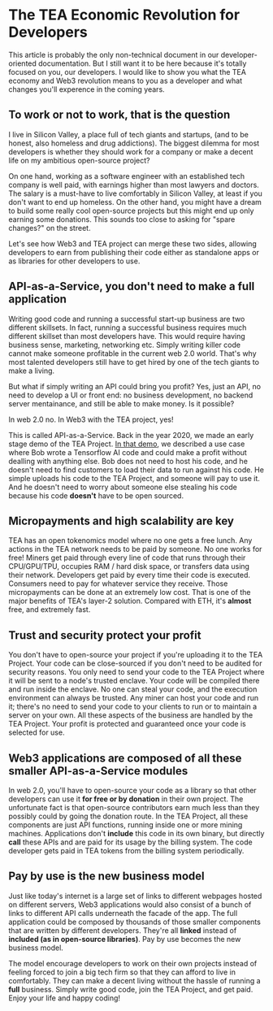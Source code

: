 # The TEA Economic Revolution for Developers
This article is probably the only non-technical document in our developer-oriented documentation. But I still want it to be here because it's totally focused on you, our developers. I would like to show you what the TEA economy and Web3 revolution means to you as a developer and what changes you'll experence in the coming years.

## To work or not to work, that is the question
I live in Silicon Valley, a place full of tech giants and startups, (and to be honest, also homeless and drug addictions). The biggest dilemma for most developers is whether they should work for a company or make a decent life on my ambitious open-source project? 

On one hand, working as a software engineer with an established tech company is well paid, with earnings higher than most lawyers and doctors. The salary is a must-have to live comfortably in Silicon Valley, at least if you don't want to end up homeless. On the other hand, you might have a dream to build some really cool open-source projects but this might end up only earning some donations. This sounds too close to asking for "spare changes?" on the street.

Let's see how Web3 and TEA project can merge these two sides, allowing developers to earn from publishing their code either as standalone apps or as libraries for other developers to use.

## API-as-a-Service, you don't need to make a full application
Writing good code and running a successful start-up business are two different skillsets. In fact, running a successful business requires much different skillset than most developers have. This would require having business sense, marketing, networking etc. Simply writing killer code cannot make someone profitable in the current web 2.0 world. That's why most talented developers still have to get hired by one of the tech giants to make a living. 

But what if simply writing an API could bring you profit? Yes, just an API, no need to develop a UI or front end: no business development, no backend server mentainance, and still be able to make money. Is it possible?

In web 2.0 no. In Web3 with the TEA project, yes!

This is called API-as-a-Service. Back in the year 2020, we made an early stage demo of the TEA Project. [In that demo](https://youtu.be/6GYwrITSfJo), we described a use case where Bob wrote a Tensorflow AI code and could make a profit without dealling with anything else. Bob does not need to host his code, and he doesn't need to find customers to load their data to run against his code. He simple uploads his code to the TEA Project, and someone will pay to use it. And he doesn't need to worry about someone else stealing his code because his code **doesn't** have to be open sourced. 

## Micropayments and high scalability are key
TEA has an open tokenomics model where no one gets a free lunch. Any actions in the TEA network needs to be paid by someone. No one works for free! Miners get paid through every line of code that runs through their CPU/GPU/TPU, occupies RAM / hard disk space, or transfers data using their network. Developers get paid by every time their code is executed. Consumers need to pay for whatever service they receive. Those micropayments can be done at an extremely low cost. That is one of the major benefits of TEA's layer-2 solution. Compared with ETH, it's **almost** free, and extremely fast.

## Trust and security protect your profit
You don't have to open-source your project if you're uploading it to the TEA Project. Your code can be close-sourced if you don't need to be audited for security reasons. You only need to send your code to the TEA Project where it will be sent to a node's trusted enclave. Your code will be compiled there and run inside the enclave. No one can steal your code, and the execution environment can always be trusted. Any miner can host your code and run it; there's no need to send your code to your clients to run or to maintain a server on your own. All these aspects of the business are handled by the TEA Project. Your profit is protected and guaranteed once your code is selected for use.

## Web3 applications are composed of all these smaller API-as-a-Service modules
In web 2.0, you'll have to open-source your code as a library so that other developers can use it **for free or by donation** in their own project. The unfortunate fact is that open-source contributors earn much less than they possibly could by going the donation route. In the TEA Project, all these components are just API functions, running inside one or more mining machines. Applications don't **include** this code in its own binary, but directly **call** these APIs and are paid for its usage by the billing system. The code developer gets paid in TEA tokens from the billing system periodically. 

## Pay by use is the new business model
Just like today's internet is a large set of links to different webpages hosted on different servers, Web3 applications would also consist of a bunch of links to different API calls underneath the facade of the app. The full application could be composed by thousands of those smaller components that are written by different developers. They're all **linked** instead of **included (as in open-source libraries)**.  Pay by use becomes the new business model. 

The model encourage developers to work on their own projects instead of feeling forced to join a big tech firm so that they can afford to live in comfortably. They can make a decent living without the hassle of running a **full** business. Simply write good code, join the TEA Project, and get paid. Enjoy your life and happy coding!




